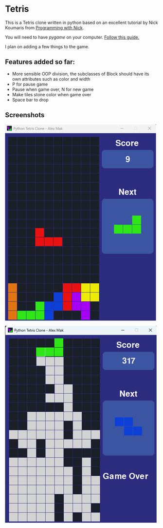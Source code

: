 # Tetris

This is a Tetris clone written in python based on an excellent tutorial by Nick Koumaris from [Programming with Nick](https://github.com/educ8s/Python-Tetris-Game-Pygame).

You will need to have *pygame* on your computer. [Follow this guide.](https://www.pygame.org/wiki/GettingStarted)




I plan on adding a few things to the game.

## Features added so far: 
- More sensible OOP division, the subclasses of Block should have its own attributes such as color and width
- P for pause game
- Pause when game over, N for new game
- Make tiles stone color when game over
- Space bar to drop

## Screenshots


![screenshot](https://github.com/alexcmak/tetris/blob/master/screenshot1.png)

![screenshot](https://github.com/alexcmak/tetris/blob/master/screenshot2.png)
